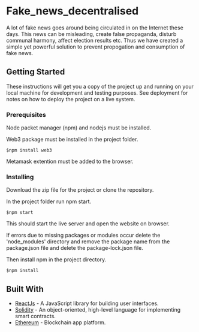 # Fake_news_decentralised

A lot of fake news goes around being circulated in on the Internet these days. This news can be misleading, create false propaganda, disturb communal harmony, affect election results etc. Thus we have created a simple yet powerful solution to prevent propogation and consumption of fake news.

## Getting Started

These instructions will get you a copy of the project up and running on your local machine for development and testing purposes. See deployment for notes on how to deploy the project on a live system.

### Prerequisites

Node packet manager (npm) and nodejs must be installed. 

Web3 package must be installed in the project folder.
```
$npm install web3
```

Metamask extention must be added to the browser. 

### Installing

Download the zip file for the project or clone the repository. 

In the project folder run npm start.
```
$npm start
```
This should start the live server and open the website on browser. 

If errors due to missing packages or modules occur delete the 'node_modules' directory and remove the package name from the package.json file and delete the package-lock.json file.

Then install npm in the project directory.
```
$npm install
```

## Built With

* [ReactJs](https://reactjs.org/) - A JavaScript library for building user interfaces.
* [Solidity](https://solidity.readthedocs.io/en/v0.5.3/) - An object-oriented, high-level language for implementing smart contracts.
* [Ethereum](https://www.ethereum.org/) - Blockchain app platform.

